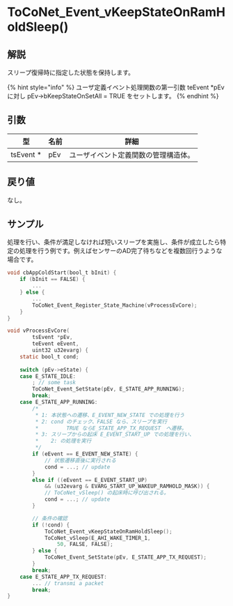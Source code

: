 # ToCoNet_Event_vKeepStateOnRamHoldSleep()

## 解説

スリープ復帰時に指定した状態を保持します。

{% hint style="info" %}
ユーザ定義イベント処理関数の第一引数 teEvent \*pEv に対し pEv->bKeepStateOnSetAll = TRUE をセットします。
{% endhint %}

## 引数

| 型          | 名前  | 詳細                 |
| ---------- | --- | ------------------ |
| tsEvent \* | pEv | ユーザイベント定義関数の管理構造体。 |

## 戻り値

なし。

## サンプル

処理を行い、条件が満足しなければ短いスリープを実施し、条件が成立したら特定の処理を行う例です。例えばセンサーのAD完了待ちなどを複数回行うような場合です。

```c
void cbAppColdStart(bool_t bInit) {
    if (bInit == FALSE) {
 		...
    } else {
    	...
    	ToCoNet_Event_Register_State_Machine(vProcessEvCore);
    }
}

void vProcessEvCore(
        tsEvent *pEv,
        teEvent eEvent,
        uint32 u32evarg) {
    static bool_t cond;
	
	switch (pEv->eState) {
	case E_STATE_IDLE:
		; // some task
		ToCoNet_Event_SetState(pEv, E_STATE_APP_RUNNING);
		break;
	case E_STATE_APP_RUNNING:
		/* 
		 * 1: 本状態への遷移、E_EVENT_NEW_STATE での処理を行う
		 * 2: cond のチェック、FALSE なら、スリープを実行
		 *         TRUE ならE_STATE_APP_TX_REQUEST　へ遷移。
		 * 3: スリープからの起床 E_EVENT_START_UP での処理を行い、
		 *    2: の処理を実行
		 */
		if (eEvent == E_EVENT_NEW_STATE) {
			// 状態遷移直後に実行される
			cond = ...; // update
		} 
		else if ((eEvent == E_EVENT_START_UP)
			&& (u32evarg & EVARG_START_UP_WAKEUP_RAMHOLD_MASK)) {
			// ToCoNet_vSleep() の起床時に呼び出される。
			cond = ...; // update 	
		}

		// 条件の確認
		if (!cond) {
	 		ToCoNet_Event_vKeepStateOnRamHoldSleep();
			ToCoNet_vSleep(E_AHI_WAKE_TIMER_1, 
				50, FALSE, FALSE);
		} else {
			ToCoNet_Event_SetState(pEv, E_STATE_APP_TX_REQUEST);
		}
		break;
	case E_STATE_APP_TX_REQUEST:
		... // transmi a packet
		break;
}
```

